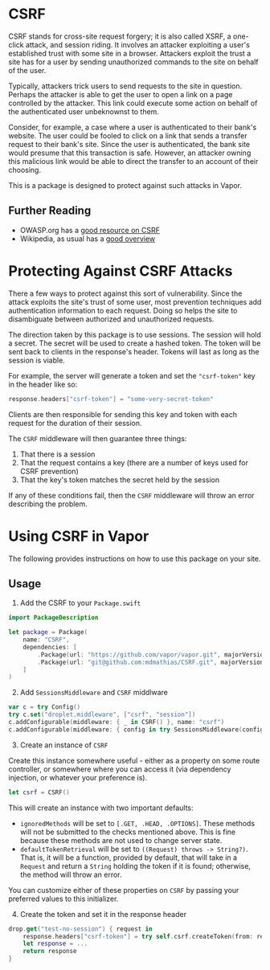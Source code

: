 # CSRF

CSRF stands for cross-site request forgery; it is also called XSRF, a one-click attack, and session riding.
It involves an attacker exploiting a user's established trust with some site in a browser.
Attackers exploit the trust a site has for a user by sending unauthorized commands to the site on behalf of the user.

Typically, attackers trick users to send requests to the site in question.
Perhaps the attacker is able to get the user to open a link on a page controlled by the attacker.
This link could execute some action on behalf of the authenticated user unbeknownst to them.

Consider, for example, a case where a user is authenticated to their bank's website.
The user could be fooled to click on a link that sends a transfer request to their bank's site.
Since the user is authenticated, the bank site would presume that this transaction is safe.
However, an attacker owning this malicious link would be able to direct the transfer to an account of their choosing.

This is a package is designed to protect against such attacks in Vapor.

## Further Reading

* OWASP.org has a [good resource on CSRF](https://www.owasp.org/index.php/Cross-Site_Request_Forgery_(CSRF))
* Wikipedia, as usual has a [good overview](https://en.wikipedia.org/wiki/Cross-site_request_forgery#Prevention)

# Protecting Against CSRF Attacks

There a few ways to protect against this sort of vulnerability.
Since the attack exploits the site's trust of some user, most prevention techniques add authentication information to each request.
Doing so helps the site to disambiguate between authorized and unauthorized requests.

The direction taken by this package is to use sessions. 
The session will hold a secret.
The secret will be used to create a hashed token.
The token will be sent back to clients in the response's header.
Tokens will last as long as the session is viable.

For example, the server will generate a token and set the `"csrf-token"` key in the header like so:

```swift
response.headers["csrf-token"] = "some-very-secret-token"
```

Clients are then responsible for sending this key and token with each request for the duration of their session.

The `CSRF` middleware will then guarantee three things:

1. That there is a session
2. That the request contains a key (there are a number of keys used for CSRF prevention)
3. That the key's token matches the secret held by the session 

If any of these conditions fail, then the `CSRF` middleware will throw an error describing the problem.

# Using CSRF in Vapor

The following provides instructions on how to use this package on your site.

## Usage

1. Add the CSRF to your `Package.swift`

```swift
import PackageDescription

let package = Package(
    name: "CSRF",
    dependencies: [
        .Package(url: "https://github.com/vapor/vapor.git", majorVersion: 2),
        .Package(url: "git@github.com:mdmathias/CSRF.git", majorVersion: 1),
    ]
)
```

2. Add `SessionsMiddleware` and `CSRF` middlware

```swift 
var c = try Config()
try c.set("droplet.middleware", ["csrf", "session"])
c.addConfigurable(middleware: { _ in CSRF() }, name: "csrf")
c.addConfigurable(middleware: { config in try SessionsMiddleware(config: config) }, name: "session")
```

3. Create an instance of `CSRF`

Create this instance somewhere useful - either as a property on some route controller, or somewhere where you can access it (via dependency injection, or whatever your preference is).

```swift
let csrf = CSRF()
```

This will create an instance with two important defaults:

* `ignoredMethods` will be set to `[.GET, .HEAD, .OPTIONS]`. These methods will not be submitted to the checks mentioned above. This is fine because these methods are not used to change server state.
* `defaultTokenRetrieval` will be set to `((Request) throws -> String?)`. That is, it will be a function, provided by default, that will take in a `Request` and return a `String` holding the token if it is found; otherwise, the method will throw an error.

You can customize either of these properties on `CSRF` by passing your preferred values to this initializer.

4. Create the token and set it in the response header

```swift
drop.get("test-no-session") { request in
    response.headers["csrf-token"] = try self.csrf.createToken(from: request).makeString()
    let response = ...
    return response
}
```
